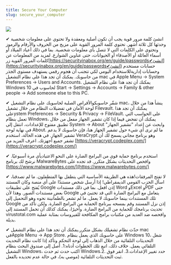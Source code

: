 ```yaml
---
title: Secure Your Computer
slug: secure_your_computer
---
```


![](/images/coverchap_4.jpg)





✔ انشئ كلمة مرور قوية يجب أن تكون أصلية ومعقدة ولا تحتوي على معلومات شخصية وحدثها كل ثلاثة أشهر. تحتوي كلمة المرور القوية على مزيج من الحروف والأرقام والرموز وتحتوي على الكلمات التي لا تتصل بأي معلومات شخصية. بما في ذلك أعياد الميلاد أو أسماء العائلة أو الأصدقاء أو الحيوانات، حتى عناوين الشوارع. لمزيد من المعلومات عن كلمات المرور القوية زر[https://securityinabox.org/en/guide/passwords✔انشئ](https://securityinabox.org/en/guide/passwords✔انشئ) حسابات مستخدم وحسابات إداريةللاستخدام اليومي لكي تتجنب أن هجوم رقمي يستهدف مستوى الجذر من حاسوبك. يمكنك أن تجد هذا على نظام التشغيل mac في Apple Menu → System Preferences → Users and Accounts. يمكنك أن تجد هذا على نظام التشغيل Windows 10 لحاسوب في Start → Settings → Accounts → Family &amp; other people → Add someone else to this PC.

✔ شفّر حاسوبكوالأقراص الصلبة لحاسوبك على نظام التشغيل mac، ينشأ هذا من خلال لوحة الأمان في تفضيلات النظام من خلال تشغيل Filevault.  يمكنك أن تجد هذا علىystem Preferences → Security &amp; Privacy → FileVault. على الحواسب التي تعمل بنظام Windows، يمكنك أن تفحض فيما إذا كان تشفير الجهاز مفعل من خلال تطبيق مفتوح للإعدادات، انتقل إلى  System → About وابحث عن إعداد "تشفير الجهاز" في نهاية لوحة About. ما لم ترى أي شيء حول تشفير الجهاز هنا، فإن حاسوبك لا يدعم تشفير الجهاز. في هذه الحالة، استخدم VeraCrypt وهو برنامح مجاني يسمح لك أن تشفر جميع أجهزتك. اعرف المزيد من [https://veracrypt.codeplex.com/](https://veracrypt.codeplex.com/)




✔ استخدم برنامج حماية قوي من البرامج الضارة على النحو الاعتياديأي مرة أسبوعيًا. نرشح لك برنامج MalwareBytes وافحص التحديثات بشكل متكرر. قد تجده على  [https://www.malwarebytes.com/](https://www.malwarebytes.com/)

✔ لا تفتح المرفقات!هذه هي الطريقة الأساسية التي يتطفل بها المتطفلون. ما لم تصدقنا، اسأل الحزب القومي الديمقراطي!  إذا أرسل شخص مستندًا على أي منصة وكان المستند يُفتح على تطبيقات Google إذن افعل. بما في ذلك مستندات Word وExcel وPDF حتى بعض مستندات الصور. وهذا لأن Google يتعامل مع البرامج الضارة التي قد تختبئ في تلك المستندات بينما حاسوبك لا يعمل. ما لم تشعر بالطمأنينة نحوه وهو التحميل إلى Google إذن نزل المستند وقم بمسحه ببرنامج الحماية من البرامج الضارة. ولكن تأكد من تحديث برنامجك للحماية من البرامج الضارة. وأخيرًا، يمكنك كذلك أن تحمل المستند إلى virustotal.com وافحصه ضد العديد من مكتبات برامج المكافحة للفيروسات بمثابة عملية بديلة.

✔ حدّث نظام تشغيلك بشكل متكرر.يمكنك أن تجد هذا على نظام التشغيل mac فيApple Menu → App Store. على حاسوبك الذي يعمل بنظام Windows 10، شغل التحديثات التلقائية من خلال الذهاب إلى لوحة التحكم وتأكد إذا كانت نظام التحديث التلقائي يعمل. خلاف ذلك، اتبع تلك الخطوات أدناه:1. أصل إلى صندوق البحث بنظام التشغيل Windows، اكتب حدث ثم حدث Windows.2. حدد تغيير الإعدادات.3. انقر فوق ثبت التحديثات التلقائية (موصي به)، في حالة عدم تحديده بالفعل.